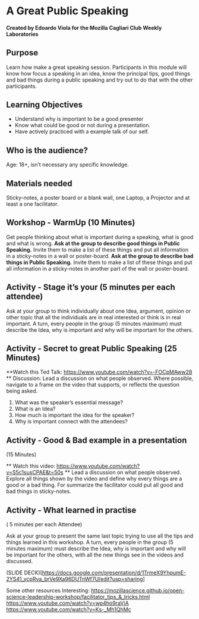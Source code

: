 # A Great Public Speaking #
#### Created by Edoardo Viola for the Mozilla Cagliari Club Weekly Laboratories ####
## Purpose ##
Learn how make a great speaking session.
Participants in this module will know how focus a speaking in an idea, know the principal tips, good things and bad things during a public speaking and try out to do that with the other participants.

## Learning Objectives ##
* Understand why is important to be a good presenter
* Know what could be good or not during a presentation.
* Have actively practiced with a example talk of our self.

## Who is the audience? ##
Age: 18+, isn’t necessary any specific knowledge. 

## Materials needed ##
Sticky-notes, a poster board or a blank wall, one Laptop, a Projector and at least a one facilitator.

## Workshop - WarmUp (10 Minutes) ##
Get people thinking about what is important during a speaking, what is good and what is wrong. 
**Ask at the group to describe good things in Public Speaking.** Invite them to make a list of these things and put all information in a sticky-notes in a wall or poster-board.
**Ask at the group to describe bad things in Public Speaking.** Invite them to make a list of these things and put all information in a sticky-notes in another part of the wall or poster-board.

## Activity - Stage it’s your (5 minutes per each attendee) ##

Ask at your group to think individually about one Idea, argument, opinion or other topic that all the individuals are in real interested or think is in real important. A turn, every people in the group (5 minutes maximum) must describe the Idea, why is important and why will be important for the others.

## Activity - Secret to great Public Speaking (25 Minutes) ##

**Watch this Ted Talk: https://www.youtube.com/watch?v=-FOCpMAww28 **
Discussion:
Lead a discussion on what people observed.  Where possible, navigate to a frame on the video that supports, or reflects the question being asked.
1. What was the speaker’s essential message?
2. What is an Idea?
3. How much is important the idea for the speaker?
4. Why is important connect with the attendees?

 ## Activity - Good & Bad example in a presentation ##
(15 Minutes)

** Watch this video: https://www.youtube.com/watch?v=S5c1susCPAE&t=50s **
Lead a discussion on what people observed. Explore all things shown by the video and define why every things are a good or a bad thing. For summarize the facilitator could put all good and bad things in sticky-notes.

## Activity - What learned in practise ##
 ( 5 minutes per each Attendee)

Ask at your group to present the same last topic trying to use all the tips and things learned in this workshop. A turn, every people in the group (5 minutes maximum) must describe the Idea, why is important and why will be important for the others, with all the new things see in the videos and discussed.

(SLIDE DECK)[https://docs.google.com/presentation/d/1TrmeX9YhpumE-2YS41_vcpRva_brVe9Xa96DUTnWf7U/edit?usp=sharing]


Some other resources Interesting:
https://mozillascience.github.io/open-science-leadership-workshop/facilitator_tips_&_tricks.html
https://www.youtube.com/watch?v=wp4ho9raVjA
https://www.youtube.com/watch?v=Ks-_Mh1QhMc

